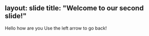 layout: slide
title: "Welcome to our second slide!"
---
Hello how are you
Use the left arrow to go back!
